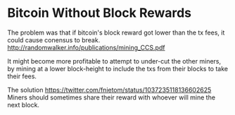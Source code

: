 Bitcoin Without Block Rewards
========


The problem was that if bitcoin's block reward got lower than the tx fees, it could cause conensus to break.
http://randomwalker.info/publications/mining_CCS.pdf

It might become more profitable to attempt to under-cut the other miners, by mining at a lower block-height to include the txs from their blocks to take their fees.

The solution https://twitter.com/fnietom/status/1037235118136602625
Miners should sometimes share their reward with whoever will mine the next block.


